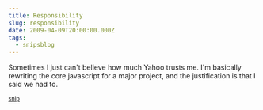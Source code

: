 ```yaml
---
title: Responsibility
slug: responsibility
date: 2009-04-09T20:00:00.000Z
tags:
  - snipsblog
---
```

Sometimes I just can't believe how much Yahoo trusts me.  I'm basically rewriting the core javascript for a major project, and the justification is that I said we had to.

<small>[snip](https://github.com/isaacs/snips)</small>
